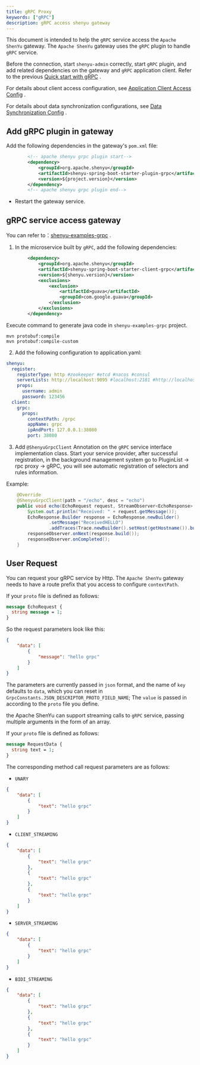 ```yaml
---
title: gRPC Proxy
keywords: ["gRPC"]
description: gRPC access shenyu gateway
---
```


This document is intended to help the `gRPC` service access the `Apache ShenYu` gateway. The `Apache ShenYu` gateway uses the `gRPC` plugin to handle `gRPC` service.

Before the connection, start `shenyu-admin` correctly, start `gRPC` plugin, and add related dependencies on the gateway and `gRPC` application client. Refer to the previous [Quick start with gRPC](../../quick-start/quick-start-grpc) .

For details about client access configuration, see [Application Client Access Config](./register-center-access) .

For details about data synchronization configurations, see [Data Synchronization Config](./use-data-sync) .

## Add gRPC plugin in gateway

Add the following dependencies in the gateway's `pom.xml` file:

```xml
        <!-- apache shenyu grpc plugin start-->
        <dependency>
            <groupId>org.apache.shenyu</groupId>
            <artifactId>shenyu-spring-boot-starter-plugin-grpc</artifactId>
            <version>${project.version}</version>
        </dependency>
        <!-- apache shenyu grpc plugin end-->
```

* Restart the gateway service.

## gRPC service access gateway

You can refer to：[shenyu-examples-grpc](https://github.com/apache/shenyu/tree/v2.4.3/shenyu-examples/shenyu-examples-grpc) .

1. In the microservice built by `gRPC`, add the following dependencies:


```xml
        <dependency>
            <groupId>org.apache.shenyu</groupId>
            <artifactId>shenyu-spring-boot-starter-client-grpc</artifactId>
            <version>${shenyu.version}</version>
            <exclusions>
                <exclusion>
                    <artifactId>guava</artifactId>
                    <groupId>com.google.guava</groupId>
                </exclusion>
            </exclusions>
        </dependency>
```

Execute command to generate java code in  `shenyu-examples-grpc` project.

```shell
mvn protobuf:compile 
mvn protobuf:compile-custom 
```

2. Add the following configuration to application.yaml:

```yaml
shenyu:
  register:
    registerType: http #zookeeper #etcd #nacos #consul
    serverLists: http://localhost:9095 #localhost:2181 #http://localhost:2379 #localhost:8848
    props:
      username: admin
      password: 123456
  client:
    grpc:
      props:
        contextPath: /grpc
        appName: grpc
        ipAndPort: 127.0.0.1:38080
        port: 38080
```

3. Add `@ShenyuGrpcClient` Annotation on the `gRPC` service interface implementation class. Start your service provider, after successful registration, in the background management system go to PluginList -> rpc proxy -> gRPC, you will see automatic registration of selectors and rules information.

Example:

```java
    @Override
    @ShenyuGrpcClient(path = "/echo", desc = "echo")
    public void echo(EchoRequest request, StreamObserver<EchoResponse> responseObserver) {
        System.out.println("Received: " + request.getMessage());
        EchoResponse.Builder response = EchoResponse.newBuilder()
                .setMessage("ReceivedHELLO")
                .addTraces(Trace.newBuilder().setHost(getHostname()).build());
        responseObserver.onNext(response.build());
        responseObserver.onCompleted();
    }

```

## User Request

You can request your gRPC service by Http. The `Apache ShenYu` gateway needs to have a route prefix that you access to configure `contextPath`.



If your `proto` file is defined as follows:


```protobuf
message EchoRequest {
  string message = 1;
}
```

So the request parameters look like this:

```json
{
    "data": [
        {
            "message": "hello grpc"
        }
    ]
}
```

The parameters are currently passed in `json` format, and the name of `key` defaults to `data`, which you can reset in `GrpcConstants.JSON_DESCRIPTOR_PROTO_FIELD_NAME`; The `value` is passed in according to the `proto` file you define.


the Apache ShenYu can support streaming calls to `gRPC` service, passing multiple arguments in the form of an array.

If your `proto` file is defined as follows:

```protobuf
message RequestData {
  string text = 1;
}
```

The corresponding method call request parameters are as follows:

- `UNARY`

```json
{
    "data": [
        {
            "text": "hello grpc"
        }
    ]
}
```

- `CLIENT_STREAMING`

```json
{
    "data": [
        {
            "text": "hello grpc"
        }, 
        {
            "text": "hello grpc"
        }, 
        {
            "text": "hello grpc"
        }
    ]
}
```

- `SERVER_STREAMING`


```json
{
    "data": [
        {
            "text": "hello grpc"
        }
    ]
}
```

- `BIDI_STREAMING`

```json
{
    "data": [
        {
            "text": "hello grpc"
        }, 
        {
            "text": "hello grpc"
        }, 
        {
            "text": "hello grpc"
        }
    ]
}
```
